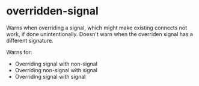 # overridden-signal

Warns when overriding a signal, which might make existing connects not work, if done unintentionally.
Doesn't warn when the overriden signal has a different signature.

Warns for:
- Overriding signal with non-signal
- Overriding non-signal with signal
- Overriding signal with signal
